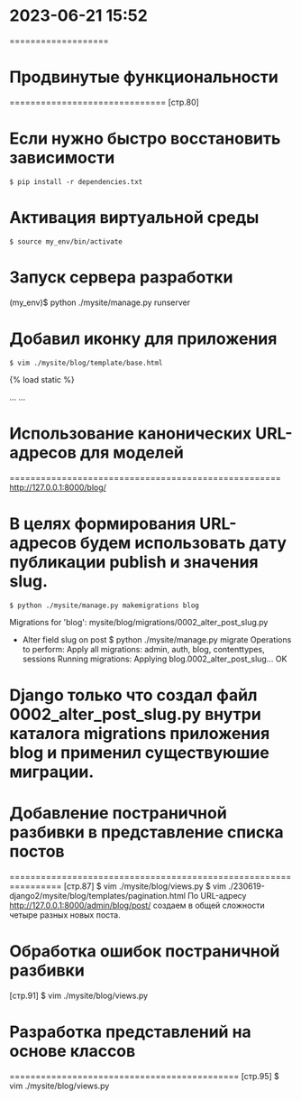 # 2023-06-21  15:52
===================

# Продвинутые функциональности
==============================
[стр.80]
# Если нужно быстро восстановить зависимости
    $ pip install -r dependencies.txt
# Активация виртуальной среды
    $ source my_env/bin/activate
# Запуск сервера разработки
(my_env)$ python ./mysite/manage.py runserver

# Добавил иконку для приложения
    $ vim ./mysite/blog/template/base.html
{% load static %} 
<!DOCTYPE html>
<html>
    <head>
    ...
    <link rel="icon"href="{% static 'favicon.ico' %}">
    </head>
    <body>
    ...
    </body>
</html>


# Использование канонических URL-адресов для моделей
====================================================
http://127.0.0.1:8000/blog/

# В целях формирования URL-адресов будем использовать дату публикации publish и значения slug.

    $ python ./mysite/manage.py makemigrations blog
Migrations for 'blog':
mysite/blog/migrations/0002_alter_post_slug.py
  - Alter field slug on post
    $ python ./mysite/manage.py migrate
Operations to perform:
  Apply all migrations: admin, auth, blog, contenttypes, sessions
Running migrations:
  Applying blog.0002_alter_post_slug... OK
# Django только что создал файл 0002_alter_post_slug.py внутри каталога migrations приложения blog и применил существуюшие миграции.


# Добавление постраничной разбивки в представление списка постов
================================================================
[стр.87]
    $ vim ./mysite/blog/views.py
    $ vim ./230619-django2/mysite/blog/templates/pagination.html
По URL-адресу http://127.0.0.1:8000/admin/blog/post/ создаем в общей
сложности четыре разных новых поста.

# Обработка ошибок постраничной разбивки
[стр.91]
    $ vim ./mysite/blog/views.py
    

# Разработка представлений на основе классов
============================================
[стр.95]
    $ vim ./mysite/blog/views.py